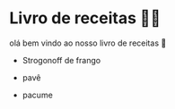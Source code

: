 # Livro de receitas :man_cook:

olá bem vindo ao nosso livro de receitas :wave:

- Strogonoff de frango

- pavê

- pacume
